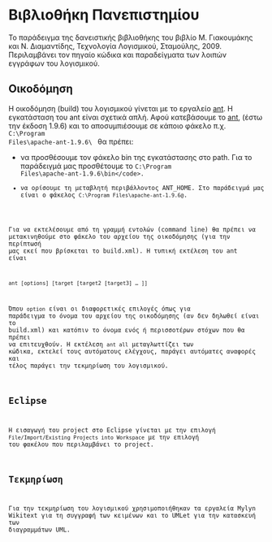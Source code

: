 Βιβλιοθήκη Πανεπιστημίου
========================

Το παράδειγμα της δανειστικής βιβλιοθήκης του βιβλίο Μ. Γιακουμάκης και Ν. Διαμαντίδης, Τεχνολογία Λογισμικού, Σταμούλης, 2009. Περιλαμβάνει τον πηγαίο κώδικα και παραδείγματα των λοιπών εγγράφων του λογισμικού.

Οικοδόμηση 
----------

Η οικοδόμηση (build) του λογισμικού γίνεται με το εργαλείο [ant](http://ant.apache.org/). Η εγκατάσταση του ant είναι σχετικά απλή. Αφού κατεβάσουμε το [ant](http://ant.apache.org/), (έστω την έκδοση 1.9.6) και το αποσυμπιέσουμε σε κάποιο φάκελο π.χ. <code> C:\\Program Files\\apache-ant-1.9.6\\ </code> θα πρέπει:

* να προσθέσουμε τον φάκελο bin της εγκατάστασης στο path. Για το παράδειγμά μας προσθέτουμε το <code>C:\Program Files\apache-ant-1.9.6\bin\</code>. 
* να ορίσουμε τη μεταβλητή περιβάλλοντος ANT_HOME. Στο παράδειγμά μας είναι ο φάκελος <code>C:\Program Files\apache-ant-1.9.6\@</code>.

Για να εκτελέσουμε από τη γραμμή εντολών (command line) θα πρέπει να μετακινηθούμε στο φάκελο του αρχείου της οικοδόμησης (για την περίπτωσή μας εκεί που βρίσκεται το build.xml). Η τυπική εκτέλεση του ant είναι 

<code>ant [options] [target [target2 [target3] … ]]</code>

Όπου <code>option</code> είναι οι διαφορετικές επιλογές όπως για παράδειγμα το όνομα του αρχείου της οικοδόμησης (αν δεν δηλωθεί είναι το build.xml) και κατόπιν το όνομα ενός ή περισσοτέρων στόχων που θα πρέπει να επιτευχθούν. Η εκτέλεση <code>ant all</code> μεταγλωττίζει των κώδικα, εκτελεί τους αυτόματους ελέγχους, παράγει αυτόματες αναφορές και τέλος παράγει την τεκμηρίωση του λογισμικού.
 
Eclipse
-------

Η εισαγωγή του project στο Eclipse γίνεται με την επιλογή <code>File/Import/Existing Projects into Workspace</code> με την επιλογή του φακέλου που περιλαμβάνει το project.  

Τεκμηρίωση
----------

Για την τεκμηρίωση του λογισμικού χρησιμοποιήθηκαν τα εργαλεία Mylyn Wikitext για τη συγγραφή των κειμένων και το UMLet για την κατασκευή των διαγραμμάτων UML.
 

